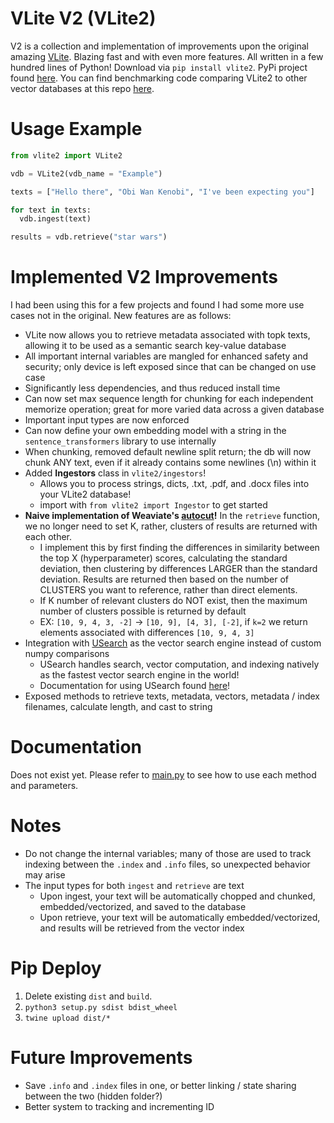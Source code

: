 # VLite V2 (VLite2)

V2 is a collection and implementation of improvements upon the original amazing [VLite](https://github.com/sdan/vlite). Blazing fast and with even more features.
All written in a few hundred lines of Python! Download via `pip install vlite2`. PyPi project found [here](https://pypi.org/project/vlite2/). You can find benchmarking
code comparing VLite2 to other vector databases at this repo [here](https://github.com/raydelvecchio/vdb-benchmark).

# Usage Example
```python
from vlite2 import VLite2

vdb = VLite2(vdb_name = "Example")

texts = ["Hello there", "Obi Wan Kenobi", "I've been expecting you"]

for text in texts:
  vdb.ingest(text)

results = vdb.retrieve("star wars")
```

# Implemented V2 Improvements

I had been using this for a few projects and found I had some more use cases not in the original. New features are
as follows:

* VLite now allows you to retrieve metadata associated with topk texts, allowing it to be used as a semantic 
search key-value database
* All important internal variables are mangled for enhanced safety and security; only device is left exposed since that can be changed on use case
* Significantly less dependencies, and thus reduced install time
* Can now set max sequence length for chunking for each independent memorize operation; great for more varied data
across a given database
* Important input types are now enforced
* Can now define your own embedding model with a string in the `sentence_transformers` library to use internally
* When chunking, removed default newline split return; the db will now chunk ANY text, even if it already contains
some newlines (\n) within it
* Added **Ingestors** class in `vlite2/ingestors`!
  * Allows you to process strings, dicts, .txt, .pdf, and .docx files into your VLite2 database!
  * import with `from vlite2 import Ingestor` to get started
* **Naive implementation of Weaviate's [autocut](https://weaviate.io/developers/weaviate/search/hybrid#limiting-results-with-autocut-and-auto_limit)!** In the 
`retrieve` function, we no longer need to set K, rather, clusters of results are returned with each other.
  * I implement this by first finding the differences in similarity between the top X (hyperparameter) scores, calculating
  the standard deviation, then clustering by differences LARGER than the standard deviation. Results are returned
  then based on the number of CLUSTERS you want to reference, rather than direct elements.
  * If K number of relevant clusters do NOT exist, then the maximum number of clusters possible is returned by default
  * EX: `[10, 9, 4, 3, -2]` -> `[10, 9], [4, 3], [-2]`, if `k=2` we return elements associated with differences `[10, 9, 4, 3]`
* Integration with [USearch](https://github.com/unum-cloud/usearch) as the vector search engine instead of custom numpy comparisons
  * USearch handles search, vector computation, and indexing natively as the fastest vector search engine in the world!
  * Documentation for using USearch found [here](https://unum-cloud.github.io/usearch/python/reference.html)!
* Exposed methods to retrieve texts, metadata, vectors, metadata / index filenames, calculate length, and cast to string

# Documentation
Does not exist yet. Please refer to [main.py](vlite2/main.py) to see how to use each method and parameters.

# Notes
* Do not change the internal variables; many of those are used to track indexing between the `.index` and `.info` files, so unexpected behavior may arise
* The input types for both `ingest` and `retrieve` are text
  * Upon ingest, your text will be automatically chopped and chunked, embedded/vectorized, and saved to the database
  * Upon retrieve, your text will be automatically embedded/vectorized, and results will be retrieved from the vector index

# Pip Deploy
1. Delete existing `dist` and `build`.
2. `python3 setup.py sdist bdist_wheel`
3. `twine upload dist/*`

# Future Improvements
* Save `.info` and `.index` files in one, or better linking / state sharing between the two (hidden folder?)
* Better system to tracking and incrementing ID
